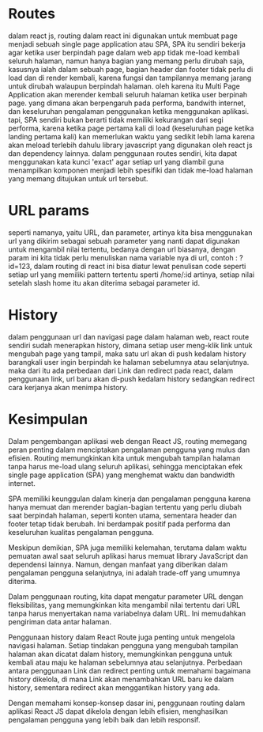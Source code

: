 # Routes
dalam react js, routing dalam react ini digunakan untuk membuat page menjadi sebuah single page application atau SPA, SPA itu sendiri 
bekerja agar ketika user berpindah page dalam web app tidak me-load kembali seluruh halaman, namun hanya bagian yang memang perlu dirubah saja, 
kasusnya ialah dalam sebuah page, bagian header dan footer tidak perlu di load dan di render kembali, karena fungsi dan tampilannya memang 
jarang untuk dirubah walaupun berpindah halaman. oleh karena itu Multi Page Application akan merender kembali seluruh halaman ketika user 
berpinah page. yang dimana akan berpengaruh pada performa, bandwith internet, dan keseluruhan pengalaman penggunakan ketika menggunakan 
aplikasi. tapi, SPA sendiri bukan berarti tidak memiliki kekurangan dari segi performa, karena ketika page pertama kali di load 
(keseluruhan page ketika landing pertama kali) kan memerlukan waktu yang sedikit lebih lama karena akan meload terlebih dahulu 
library javascript yang digunakan oleh react js dan dependency lainnya. dalam penggunaan routes sendiri, kita dapat menggunakan 
kata kunci 'exact' agar setiap url yang diambil guna menampilkan komponen menjadi lebih spesifiki dan tidak me-load halaman yang 
memang ditujukan untuk url tersebut.

# URL params 
seperti namanya, yaitu URL, dan parameter, artinya kita bisa menggunakan url yang dikirim sebagai sebuah parameter yang nanti dapat digunakan 
untuk mengambil nilai tertentu, bedanya dengan url biasanya, dengan param ini kita tidak perlu menuliskan nama variable nya di url, 
contoh : ?id=123, dalam routing di react ini bisa diatur lewat penulisan code seperti setiap url yang memiliki pattern tertentu 
sperti /home/:id artinya, setiap nilai setelah slash home itu akan diterima sebagai parameter id.

# History
dalam penggunaan url dan navigasi page dalam halaman web, react route sendiri sudah menerapkan history, dimana setiap user meng-klik link 
untuk mengubah page yang tampil, maka satu url akan di push kedalam history barangkali user ingin berpindah ke halaman sebelumnya atau selanjutnya. maka dari itu ada perbedaan dari Link dan redirect pada react, dalam penggunaan link, url baru akan di-push kedalam history 
sedangkan redirect cara kerjanya akan menimpa history.

# Kesimpulan
Dalam pengembangan aplikasi web dengan React JS, routing memegang peran penting dalam menciptakan pengalaman pengguna yang mulus dan efisien. Routing memungkinkan kita untuk mengubah tampilan halaman tanpa harus me-load ulang seluruh aplikasi, sehingga menciptakan efek single page application (SPA) yang menghemat waktu dan bandwidth internet.

SPA memiliki keunggulan dalam kinerja dan pengalaman pengguna karena hanya memuat dan merender bagian-bagian tertentu yang perlu diubah saat berpindah halaman, seperti konten utama, sementara header dan footer tetap tidak berubah. Ini berdampak positif pada performa dan keseluruhan kualitas pengalaman pengguna.

Meskipun demikian, SPA juga memiliki kelemahan, terutama dalam waktu pemuatan awal saat seluruh aplikasi harus memuat library JavaScript dan dependensi lainnya. Namun, dengan manfaat yang diberikan dalam pengalaman pengguna selanjutnya, ini adalah trade-off yang umumnya diterima.

Dalam penggunaan routing, kita dapat mengatur parameter URL dengan fleksibilitas, yang memungkinkan kita mengambil nilai tertentu dari URL tanpa harus menyertakan nama variabelnya dalam URL. Ini memudahkan pengiriman data antar halaman.

Penggunaan history dalam React Route juga penting untuk mengelola navigasi halaman. Setiap tindakan pengguna yang mengubah tampilan halaman akan dicatat dalam history, memungkinkan pengguna untuk kembali atau maju ke halaman sebelumnya atau selanjutnya. Perbedaan antara penggunaan Link dan redirect penting untuk memahami bagaimana history dikelola, di mana Link akan menambahkan URL baru ke dalam history, sementara redirect akan menggantikan history yang ada.

Dengan memahami konsep-konsep dasar ini, penggunaan routing dalam aplikasi React JS dapat dikelola dengan lebih efisien, menghasilkan pengalaman pengguna yang lebih baik dan lebih responsif.


